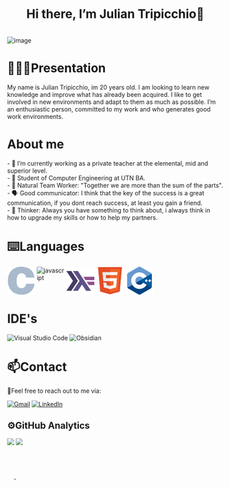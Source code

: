 <h1 align="center">Hi there, I’m Julian Tripicchio👋 </h1>
<br>
<img width="1000" height="250" alt="image" src="https://github.com/user-attachments/assets/81e17f21-7fee-4689-b4db-fd8532083f94" />

<h1>🙋🏻‍♂️Presentation</h1>

My name is Julian Tripicchio, im 20 years old. I am looking to learn new knowledge and improve what has already been acquired. I like to get involved in new environments and adapt to them as much as possible. I’m an enthusiastic person, committed to my work and who generates good work environments.

<h1>About me</h1>
- 🔭 I’m currently working as a private teacher at the elemental, mid and superior level. <br>
- 🌱 Student of Computer Engineering at UTN BA. <br>
- 👯 Natural Team Worker: "Together we are more than the sum of the parts". <br>
- 🗣️ Good communicator: I think that the key of the success is a great communication, if you dont reach success, at least you gain a friend. <br>
- 🤔 Thinker: Always you have something to think about, i always think in how to upgrade my skills or how to help my partners. <br>

<h1>⌨️Languages</h1>
<div>
<img style ="display: inline-block; vertical-align: middle;" width="65" height="65" alt="C" src="https://github.com/devicons/devicon/blob/v2.15.1/icons/c/c-original.svg"/>
<img style ="display: inline-block; vertical-align: middle;" width="65" height="65" alt="javascript" src="https://github.com/user-attachments/assets/aaabac3b-9bc9-4f7a-bbdf-0eb8df95b154"/>
<img style ="display: inline-block; vertical-align: middle;" width="65" height="65" alt="haskell" src="https://github.com/devicons/devicon/blob/v2.15.1/icons/haskell/haskell-original.svg"/>
<img style ="display: inline-block; vertical-align: middle;" width="65" height="65" alt="html "src="https://github.com/devicons/devicon/raw/v2.15.1/icons/html5/html5-original.svg"/>
<img style ="display: inline-block; vertical-align: middle;" width="65" height="65" alt="cpp "src="https://github.com/devicons/devicon/blob/v2.15.1/icons/cplusplus/cplusplus-original.svg"/>
</div>

<h1> IDE's </h1>

![Visual Studio Code](https://img.shields.io/badge/Visual%20Studio%20Code-0078d7.svg?style=for-the-badge&logo=visual-studio-code&logoColor=white)
![Obsidian](https://img.shields.io/badge/Obsidian-%23483699.svg?style=for-the-badge&logo=obsidian&logoColor=white)

 <h1>📫Contact</h1>

💬Feel free to reach out to me via:

<a href="mailto:juliantripicchio01@gmail.com">	![Gmail](https://img.shields.io/badge/Gmail-D14836?style=for-the-badge&logo=gmail&logoColor=white)</a>
<a href="https://www.linkedin.com/in/julian-tripicchio/">![LinkedIn](https://img.shields.io/badge/linkedin-%230077B5.svg?style=for-the-badge&logo=linkedin&logoColor=white)</a>

<h2>⚙️GitHub Analytics</h2>

<p>
<a href="https://github.com/AVS1508">
  <img style ="display: inline-block; vertical-align: middle;" height="180em" src="https://github-readme-stats-eight-theta.vercel.app/api?username=JulianT52&show_icons=true&theme=algolia&include_all_commits=true&count_private=true"/>
  <img style ="display: inline-block; vertical-align: middle;" height="180em" src="https://github-readme-stats-eight-theta.vercel.app/api/top-langs/?username=JulianT52&layout=compact&langs_count=8&theme=algolia"/>
</a>
</p>
 

